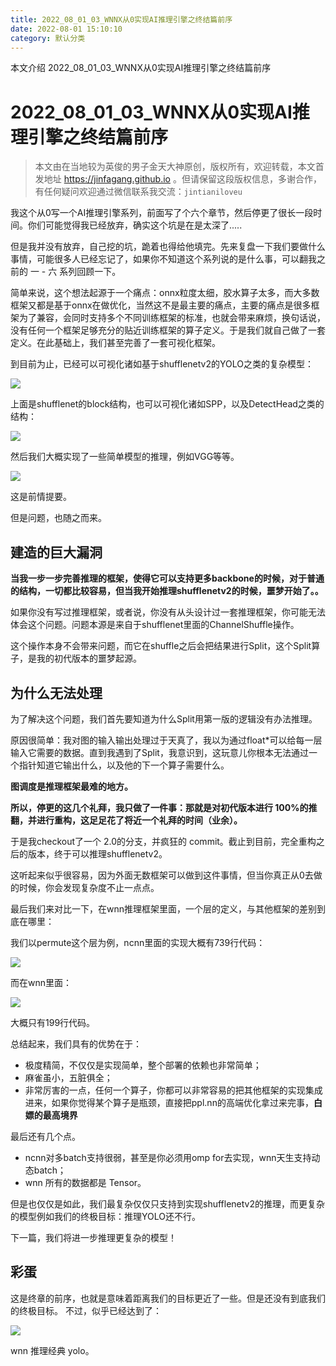 ```yaml
---
title: 2022_08_01_03_WNNX从0实现AI推理引擎之终结篇前序
date: 2022-08-01 15:10:10
category: 默认分类
---
```

本文介绍 2022_08_01_03_WNNX从0实现AI推理引擎之终结篇前序
<!-- more -->
# 2022_08_01_03_WNNX从0实现AI推理引擎之终结篇前序
> 本文由在当地较为英俊的男子金天大神原创，版权所有，欢迎转载，本文首发地址 https://jinfagang.github.io 。但请保留这段版权信息，多谢合作，有任何疑问欢迎通过微信联系我交流：`jintianiloveu` 


我这个从0写一个AI推理引擎系列，前面写了个六个章节，然后停更了很长一段时间。你们可能觉得我已经放弃，确实这个坑是在是太深了.....

但是我并没有放弃，自己挖的坑，跪着也得给他填完。先来复盘一下我们要做什么事情，可能很多人已经忘记了，如果你不知道这个系列说的是什么事，可以翻我之前的 一 - 六 系列回顾一下。

简单来说，这个想法起源于一个痛点：onnx粒度太细，胶水算子太多，而大多数框架又都是基于onnx在做优化，当然这不是最主要的痛点，主要的痛点是很多框架为了兼容，会同时支持多个不同训练框架的标准，也就会带来麻烦，换句话说，没有任何一个框架足够充分的贴近训练框架的算子定义。于是我们就自己做了一套定义。在此基础上，我们甚至完善了一套可视化框架。

到目前为止，已经可以可视化诸如基于shufflenetv2的YOLO之类的复杂模型：

![](https://s2.loli.net/2022/08/01/aCzSnkuco2rjwGx.png)

上面是shufflenet的block结构，也可以可视化诸如SPP，以及DetectHead之类的结构：

![](https://s2.loli.net/2022/08/01/g3y4xqRkpNSZEuv.png)

然后我们大概实现了一些简单模型的推理，例如VGG等等。

![](https://raw.githubusercontent.com/jinfagang/public_images/master/20220615145453.png)

这是前情提要。

但是问题，也随之而来。


## 建造的巨大漏洞

**当我一步一步完善推理的框架，使得它可以支持更多backbone的时候，对于普通的结构，一切都比较容易，但当我开始推理shufflenetv2的时候，噩梦开始了。。**

如果你没有写过推理框架，或者说，你没有从头设计过一套推理框架，你可能无法体会这个问题。问题本源是来自于shufflenet里面的ChannelShuffle操作。

这个操作本身不会带来问题，而它在shuffle之后会把结果进行Split，这个Split算子，是我的初代版本的噩梦起源。


## 为什么无法处理

为了解决这个问题，我们首先要知道为什么Split用第一版的逻辑没有办法推理。

原因很简单：我对图的输入输出处理过于天真了，我以为通过float*可以给每一层输入它需要的数据。直到我遇到了Split，我意识到，这玩意儿你根本无法通过一个指针知道它输出什么，以及他的下一个算子需要什么。

**图调度是推理框架最难的地方。**

**所以，停更的这几个礼拜，我只做了一件事：那就是对初代版本进行 100%的推翻，并进行重构，这足足花了将近一个礼拜的时间（业余）。**

于是我checkout了一个 2.0的分支，并疯狂的 commit。截止到目前，完全重构之后的版本，终于可以推理shufflenetv2。

这听起来似乎很容易，因为外面无数框架可以做到这件事情，但当你真正从0去做的时候，你会发现复杂度不止一点点。

最后我们来对比一下，在wnn推理框架里面，一个层的定义，与其他框架的差别到底在哪里：

我们以permute这个层为例，ncnn里面的实现大概有739行代码：

![](https://s2.loli.net/2022/08/01/jipTYmkoeFXDCR8.png)


而在wnn里面：

![](https://s2.loli.net/2022/08/01/KSDWxXrAsVOvjpg.png)

大概只有199行代码。

总结起来，我们具有的优势在于：

- 极度精简，不仅仅是实现简单，整个部署的依赖也非常简单；
- 麻雀虽小，五脏俱全；
- 非常厉害的一点，任何一个算子，你都可以非常容易的把其他框架的实现集成进来，如果你觉得某个算子是瓶颈，直接把ppl.nn的高端优化拿过来完事，**白嫖的最高境界**

最后还有几个点。

- ncnn对多batch支持很弱，甚至是你必须用omp for去实现，wnn天生支持动态batch；
- wnn 所有的数据都是 Tensor。

但是也仅仅是如此，我们最复杂仅仅只支持到实现shufflenetv2的推理，而更复杂的模型例如我们的终极目标：推理YOLO还不行。


下一篇，我们将进一步推理更复杂的模型！


## 彩蛋

这是终章的前序，也就是意味着距离我们的目标更近了一些。但是还没有到底我们的终极目标。
不过，似乎已经达到了：

![](https://s2.loli.net/2022/08/01/8mqodtDh6nZJr1x.png)


wnn 推理经典 yolo。




